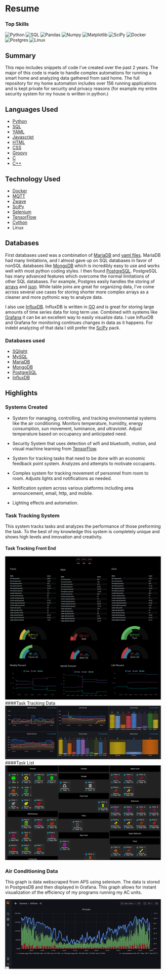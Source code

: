 # Resume
### Top Skills
<img src="https://img.shields.io/badge/Lang-Python-blue" height="20" alt="Python" > <img src="https://img.shields.io/badge/Lang-SQL-blue" height="20" alt="SQL" > <img src="https://img.shields.io/badge/Package-Pandas-add8e6" height="20" alt="Pandas" > <img src="https://img.shields.io/badge/Package-Numpy-add8e6" height="20" alt="Numpy" >  <img src="https://img.shields.io/badge/Package-Matplotlib-add8e6" height="20" alt="Matplotlib" > <img src="https://img.shields.io/badge/Package-SciPy-add8e6" height="20" alt="SciPy" > <img src="https://img.shields.io/badge/system-Docker-brightgreen" height="20" alt="Docker" > <img src="https://img.shields.io/badge/system-Postgres-brightgreen" height="20" alt="Postgres" > <img src="https://img.shields.io/badge/system-Linux-brightgreen" height="20" alt="Linux" >
## Summary

This repo includes snippets of code I've created over the past 2 years. The major of this code is made to handle complex automations for running a smart home and 
analyzing data gathered from said home. The full repository for my home automation includes over 156 running applications and is kept private for security and privacy reasons (for example my entire security system for my house is written in python.)


## Languages Used
 + [Python](https://docs.python.org/ "Python Docs")
 + [SQL](https://en.wikipedia.org/wiki/SQL "SQL wiki")
 + [YAML](https://en.wikipedia.org/wiki/YAML "YAML wiki")  
 + [Javascript](https://devdocs.io/javascript/ "Javascript Devdocs") 
 + [HTML](https://en.wikipedia.org/wiki/HTML "HTML wiki")
 + [CSS](https://en.wikipedia.org/wiki/Cascading_Style_Sheets "CSS wiki")
 + [Groovy](http://www.groovy-lang.org/ "Groovy") 
 + [C](https://devdocs.io/c/ "C Devdocs") 
 + [C++](https://devdocs.io/cpp/ "C++ Devdocs") 

## Technology Used
 + [Docker](https://www.docker.com/ "Docker")
 + [MQTT](https://mqtt.org/ "MQTT")
 + [Zwave](https://en.wikipedia.org/wiki/Z-Wave "Zwave")
 + [SciPy](https://www.scipy.org/ "SciPy Pack")
 + [Selenium](https://www.selenium.dev/ "Selenium Docs")
 + [TensorFlow](https://www.tensorflow.org/ "Tensorflow")
 + [Cython](https://docs.cython.org/en/latest/ "Cython")
 + Linux



## Databases

First databases used was a combination of [MariaDB](https://mariadb.org/ "MariaDB") and [yaml files](https://pypi.org/project/PyYAML/ "YAML Package"). MariaDB had many limitations,  and I almost gave up on SQL databases in favor of nonSQL databases like [MongoDB](https://www.mongodb.com/ "MongoDB") which is incredibly easy to use and works well with most python coding styles. I then found [PostgreSQL](https://www.postgresql.org/ "PostgreSQL"). PostgreSQL has many advanced features which overcome the normal limitations of other SQL databases. For example, Postgres easily handles the storing of [arrays](https://www.postgresql.org/docs/13/arrays.html "Array Data Type") and [json](https://www.postgresql.org/docs/13/datatype-json.html "JSON Data Type"). While table joins are great for organizing data, I've come across several use cases for storing shorter more complex arrays as a cleaner and more pythonic way to analyze data.

I also use [InfluxDB](https://www.influxdata.com/ "InfluxDB"). InfluxDB is written in [GO](https://golang.org/) and is great for storing large amounts of time series data for long term use. Combined with systems like [Grafana](https://grafana.com/) it can be an excellent way to easily visualize data. I use InfluxDB and Grafana for monitoring continues changes in data as it happens. For indebt analyzing of that data I still prefer the [SciPy](https://www.scipy.org/ "SciPy Pack") pack.

### Databases used
+ [SQlight](https://sqlite.org/index.html "SQlight")
+ [MySQL](https://www.mysql.com/ "MySQL")
+ [MariaDB](https://mariadb.org/ "MariaDB")
+ [MongoDB](https://www.mongodb.com/ "MongoDB")
+ [PostgreSQL](https://www.postgresql.org/ "PostgreSQL")
+ [InfluxDB](https://www.influxdata.com/ "InfluxDB")



## Highlights

### Systems Created

+ System for managing, controlling, and tracking environmental systems like the air conditioning. Monitors temperature, humidity, energy consumption, sun movement, luminance, and ultraviolet. Adjust temperature based on occupancy and anticipated need. 

+ Security System that uses detection of wifi and bluetooth, motion, and visual machine learning from [TensorFlow](https://www.tensorflow.org/).

+ System for tracking tasks that need to be done with an economic feedback point system. Analyzes and attempts to motivate occupants.

+ Complex system for tracking movement of personnel from room to room. Adjusts lights and notifications as needed.

+ Notification system across various platforms including area announcement, email, http, and mobile.

+ Lighting effects and automation.


### Task Tracking System


This system tracks tasks and analyzes the performance of those preforming the task. To the best of my knowledge this system is completely unique and shows high levels and innovation and creativity.



#### Task Tracking Front End
![Task Front End](https://github.com/Travis-Prall/resume/blob/main/pics/chore_front_end.png "Task Front End")
####Task Tracking Data
![Chore Data Graph](https://github.com/Travis-Prall/resume/blob/main/pics/chore_data.png "Chore Data")
####Task List
![Task List](https://github.com/Travis-Prall/resume/blob/main/pics/chore_list.png "Task List")


### Air Conditioning Data


This graph is data webscraped from APS using selenium. The data is stored in PostgresDB and then displayed in Grafana. This graph allows for instant visualization of the efficiency of my programs running my AC units.


![Grafana](https://github.com/Travis-Prall/resume/blob/main/pics/grafana_ac_data.png "Grafana AC Graph")
